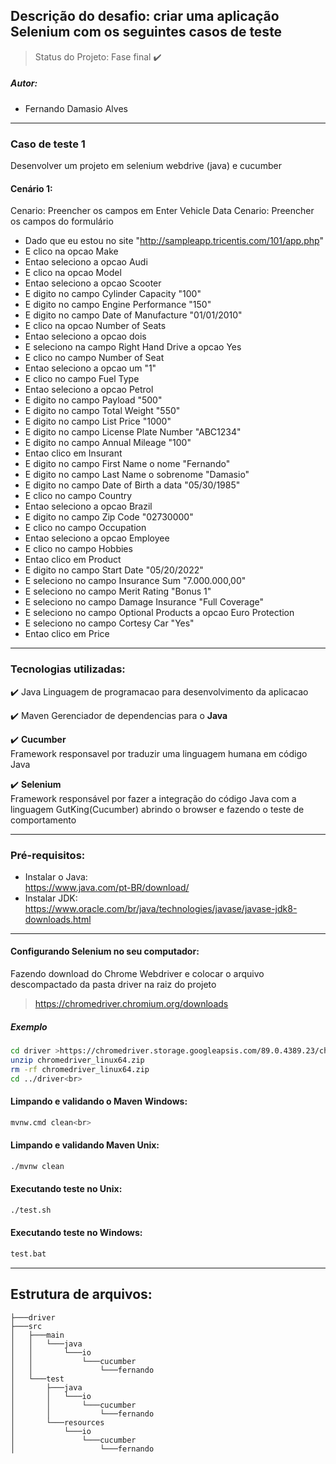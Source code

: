 ## Descrição do desafio: criar uma aplicação Selenium com os seguintes casos de teste<br>

> Status do Projeto: Fase final :heavy_check_mark:<br>


##### Autor:<br>

- Fernando Damasio Alves <br>
---------------------------------------------------------------------------
### Caso de teste 1<br>
Desenvolver um projeto em selenium webdrive (java) e cucumber
<br>

#### Cenário 1:<br>
Cenario: Preencher os campos em Enter Vehicle Data
Cenario: Preencher os campos do formulário
   - Dado que eu estou no site "http://sampleapp.tricentis.com/101/app.php"
   - E clico na opcao Make
   - Entao seleciono a opcao Audi
   - E clico na opcao Model
   - Entao seleciono a opcao Scooter
   - E digito no campo Cylinder Capacity "100"
   - E digito no campo Engine Performance "150"
   - E digito no campo Date of Manufacture "01/01/2010"
   - E clico na opcao Number of Seats
   - Entao seleciono a opcao dois
   - E seleciono na campo Right Hand Drive a opcao Yes
   - E clico no campo Number of Seat
   - Entao seleciono a opcao um "1"
   - E clico no campo Fuel Type
   - Entao seleciono a opcao Petrol
   - E digito no campo Payload "500" 
   - E digito no campo Total Weight "550"  
   - E digito no campo List Price "1000"
   - E digito no campo License Plate Number "ABC1234"
   - E digito no campo Annual Mileage "100"
   - Entao clico em Insurant
   - E digito no campo First Name o nome "Fernando"
   - E digito  no campo Last Name o sobrenome "Damasio"
   - E digito no campo Date of Birth a data "05/30/1985"
   - E clico no campo Country
   - Entao seleciono a opcao Brazil
   - E digito no campo Zip Code "02730000"
   - E clico no campo Occupation
   - Entao seleciono a opcao Employee
   - E clico no campo Hobbies
   - Entao clico em Product    
   - E digito no campo Start Date "05/20/2022"
   - E seleciono no campo Insurance Sum "7.000.000,00"
   - E seleciono no campo Merit Rating "Bonus 1"
   - E seleciono no campo Damage Insurance "Full Coverage"
   - E seleciono no campo Optional Products a opcao Euro Protection
   - E seleciono no campo Cortesy Car "Yes"
   - Entao clico em Price
---------------------------------------------------------------------------      
### Tecnologias utilizadas:<br>

   :heavy_check_mark: Java
Linguagem de programacao para desenvolvimento da aplicacao<br>

:heavy_check_mark: Maven
Gerenciador de dependencias para o <b>Java</b><br>

:heavy_check_mark: <b>Cucumber</b><br>
Framework responsavel por traduzir uma linguagem humana em código Java

:heavy_check_mark: <b>Selenium</b><br>
Framework responsável por fazer a integração do código Java com a linguagem GutKing(Cucumber) abrindo o browser e fazendo o teste de comportamento<br>

---------------------------------------------------------------------------
### Pré-requisitos:<br>

- Instalar o Java:<br>
https://www.java.com/pt-BR/download/
- Instalar JDK:<br>
https://www.oracle.com/br/java/technologies/javase/javase-jdk8-downloads.html

---------------------------------------------------------------------------
#### Configurando Selenium no seu computador:<br>
Fazendo download do Chrome Webdriver e colocar o arquivo descompactado da pasta driver na raiz do projeto<br>
>https://chromedriver.chromium.org/downloads<br>
##### Exemplo<br>

```bash
cd driver >https://chromedriver.storage.googleapsis.com/89.0.4389.23/chrome_1inux64.zip
unzip chromedriver_linux64.zip
rm -rf chromedriver_linux64.zip
cd ../driver<br>
```

#### Limpando e validando o Maven Windows:
```bash
mvnw.cmd clean<br>
```

#### Limpando e validando Maven Unix:
```bash
./mvnw clean
```

#### Executando teste no Unix:
```bash
./test.sh
```
#### Executando teste no Windows:
```bash
test.bat
```
---------------------------------------------------------------------------
## Estrutura de arquivos:
```
├───driver
├───src
│   ├───main
│   │   └───java
│   │       └───io
│   │           └───cucumber
│   │               └───fernando
│   └───test
│       ├───java
│       │   └───io
│       │       └───cucumber
│       │           └───fernando
│       └───resources
│           └───io
│               └───cucumber
│                   └───fernando
   
```